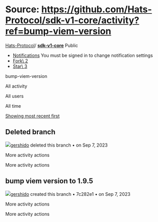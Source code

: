 # Source: https://github.com/Hats-Protocol/sdk-v1-core/activity?ref=bump-viem-version

[Hats-Protocol](https://github.com/Hats-Protocol)/ **[sdk-v1-core](https://github.com/Hats-Protocol/sdk-v1-core)** Public

- [Notifications](https://github.com/login?return_to=%2FHats-Protocol%2Fsdk-v1-core) You must be signed in to change notification settings
- [Fork\\
2](https://github.com/login?return_to=%2FHats-Protocol%2Fsdk-v1-core)
- [Star\\
3](https://github.com/login?return_to=%2FHats-Protocol%2Fsdk-v1-core)


bump-viem-version

All activity

All users

All time

[Showing most recent first](https://github.com/Hats-Protocol/sdk-v1-core/activity?ref=bump-viem-version&sort=ASC)

## Deleted branch

[![](https://avatars.githubusercontent.com/u/81111572?s=80&v=4)gershido](https://github.com/gershido) deleted this branch •
on Sep 7, 2023

More activity actions

More activity actions

## bump viem version to 1.9.5

[![](https://avatars.githubusercontent.com/u/81111572?s=80&v=4)gershido](https://github.com/gershido) created this branch • 7c282e1 •
on Sep 7, 2023

More activity actions

More activity actions
